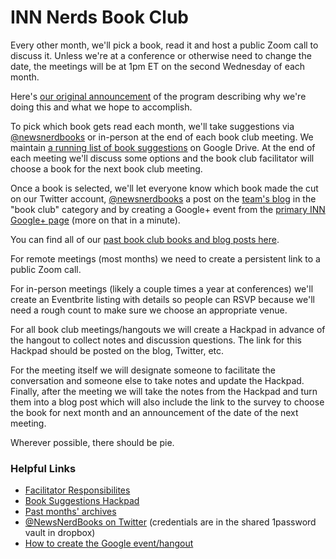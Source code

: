 # INN Nerds Book Club

Every other month, we'll pick a book, read it and host a public Zoom call to discuss it. Unless we're at a conference or otherwise need to change the date, the meetings will be at 1pm ET on the second Wednesday of each month.

Here's [our original announcement](http://nerds.inn.org/2014/09/02/come-learn-with-us-announcing-the-news-nerd-book-club/) of the program describing why we're doing this and what we hope to accomplish.

To pick which book gets read each month, we'll take suggestions via [@newsnerdbooks](https://twitter.com/newsnerdbooks) or in-person at the end of each book club meeting. We maintain [a running list of book suggestions](https://docs.google.com/document/d/116BA_bNSVpckcfP26JVTHK5g6UR6KSZrkwil5xxcQmg/edit?usp=sharing) on Google Drive. At the end of each meeting we'll discuss some options and the book club facilitator will choose a book for the next book club meeting.

Once a book is selected, we'll let everyone know which book made the cut on our Twitter account, [@newsnerdbooks](https://twitter.com/newsnerdbooks) a post on the [team's blog](http://nerds.inn.org/) in the "book club" category and by creating a Google+ event from the [primary INN Google+ page](https://plus.google.com/+InvestigativenewsnetworkOrg/posts) (more on that in a minute).

You can find all of our [past book club books and blog posts here](http://nerds.inn.org/category/book-club/).

For remote meetings (most months) we need to create a persistent link to a public Zoom call.

For in-person meetings (likely a couple times a year at conferences) we'll create an Eventbrite listing with details so people can RSVP because we'll need a rough count to make sure we choose an appropriate venue.

For all book club meetings/hangouts we will create a Hackpad in advance of the hangout to collect notes and discussion questions. The link for this Hackpad should be posted on the blog, Twitter, etc.

For the meeting itself we will designate someone to facilitate the conversation and someone else to take notes and update the Hackpad. Finally, after the meeting we will take the notes from the Hackpad and turn them into a blog post which will also include the link to the survey to choose the book for next month and an announcement of the date of the next meeting.

Wherever possible, there should be pie.

### Helpful Links

- [Facilitator Responsibilites](/projects/book-club/facilitator-responsibilities.md)
- [Book Suggestions Hackpad](https://hackpad.com/News-Nerd-Book-Club-Reading-List-YAApSL79SO2)
- [Past months' archives](http://nerds.inn.org/category/book-club/)
- [@NewsNerdBooks on Twitter](https://twitter.com/newsnerdbooks) (credentials are in the shared 1password vault in dropbox)
- [How to create the Google event/hangout](/projects/tools.md#google-hangouts)
